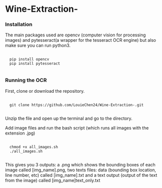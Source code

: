 # Wine-Extraction-

<h3> Installation </h3>

The main packages used are opencv (computer vision for processing images) and pytesseract(a wrapper for the tesseract OCR engine) but also make sure you can run python3. 


<pre>
  <code>
  pip install opencv 
  pip install pytesseract
  </code>
</pre>

<h3> Running the OCR </h3> 

First, clone or download the repository. 

<pre>
  <code>
  git clone https://github.com/LouieChen24/Wine-Extraction-.git
  </code>
</pre>

Unzip the file and open up the terminal and go to the directory. 

Add image files and run the bash script (which runs all images with the extension .jpg)


<pre>
  <code>
  chmod +x all_images.sh
  ./all_images.sh
  </code>
</pre>

This gives you 3 outputs: a .png which shows the bounding boxes of each image called [img_name].png, two texts files: data (bounding box location, line number, etc) called [img_name].txt and a text output (output of the text from the image) called [img_name]text_only.txt 

